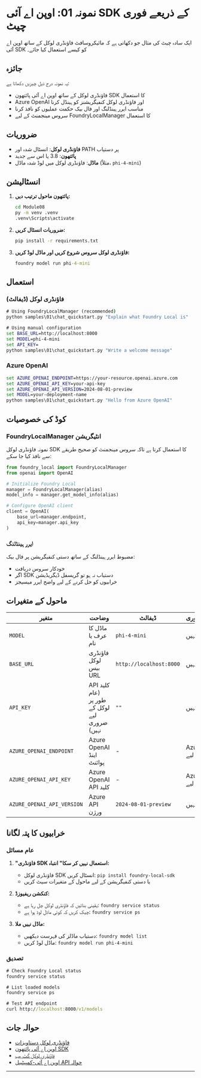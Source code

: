<!--
CO_OP_TRANSLATOR_METADATA:
{
  "original_hash": "fb649a75048715165e76e20b366620a9",
  "translation_date": "2025-09-24T13:40:19+00:00",
  "source_file": "Module08/samples/01/README.md",
  "language_code": "ur"
}
-->
# نمونہ 01: اوپن اے آئی SDK کے ذریعے فوری چیٹ

ایک سادہ چیٹ کی مثال جو دکھاتی ہے کہ مائیکروسافٹ فاؤنڈری لوکل کے ساتھ اوپن اے آئی SDK کو کیسے استعمال کیا جائے۔

## جائزہ

یہ نمونہ درج ذیل چیزیں دکھاتا ہے:
- فاؤنڈری لوکل کے ساتھ اوپن اے آئی پائتھون SDK کا استعمال
- Azure OpenAI اور فاؤنڈری لوکل کنفیگریشنز کو ہینڈل کرنا
- مناسب ایرر ہینڈلنگ اور فال بیک حکمت عملیوں کو نافذ کرنا
- سروس مینجمنٹ کے لیے FoundryLocalManager کا استعمال

## ضروریات

- **فاؤنڈری لوکل**: انسٹال شدہ اور PATH پر دستیاب
- **پائتھون**: 3.8 یا اس سے جدید
- **ماڈل**: فاؤنڈری لوکل میں لوڈ شدہ ماڈل (مثلاً، `phi-4-mini`)

## انسٹالیشن

1. **پائتھون ماحول ترتیب دیں:**
   ```cmd
   cd Module08
   py -m venv .venv
   .venv\Scripts\activate
   ```

2. **ضروریات انسٹال کریں:**
   ```cmd
   pip install -r requirements.txt
   ```

3. **فاؤنڈری لوکل سروس شروع کریں اور ماڈل لوڈ کریں:**
   ```cmd
   foundry model run phi-4-mini
   ```


## استعمال

### فاؤنڈری لوکل (ڈیفالٹ)

```cmd
# Using FoundryLocalManager (recommended)
python samples\01\chat_quickstart.py "Explain what Foundry Local is"

# Using manual configuration
set BASE_URL=http://localhost:8000
set MODEL=phi-4-mini
set API_KEY=
python samples\01\chat_quickstart.py "Write a welcome message"
```


### Azure OpenAI

```cmd
set AZURE_OPENAI_ENDPOINT=https://your-resource.openai.azure.com
set AZURE_OPENAI_API_KEY=your-api-key
set AZURE_OPENAI_API_VERSION=2024-08-01-preview
set MODEL=your-deployment-name
python samples\01\chat_quickstart.py "Hello from Azure OpenAI"
```


## کوڈ کی خصوصیات

### FoundryLocalManager انٹیگریشن

نمونہ فاؤنڈری لوکل SDK کا استعمال کرتا ہے تاکہ سروس مینجمنٹ کو صحیح طریقے سے نافذ کیا جا سکے:

```python
from foundry_local import FoundryLocalManager
from openai import OpenAI

# Initialize Foundry Local
manager = FoundryLocalManager(alias)
model_info = manager.get_model_info(alias)

# Configure OpenAI client
client = OpenAI(
    base_url=manager.endpoint,
    api_key=manager.api_key
)
```


### ایرر ہینڈلنگ

مضبوط ایرر ہینڈلنگ کے ساتھ دستی کنفیگریشن پر فال بیک:
- خودکار سروس دریافت
- اگر SDK دستیاب نہ ہو تو گریسفل ڈیگریڈیشن
- خرابیوں کو حل کرنے کے لیے واضح ایرر میسیجز

## ماحول کے متغیرات

| متغیر | وضاحت | ڈیفالٹ | ضروری |
|-------|--------|---------|--------|
| `MODEL` | ماڈل کا عرف یا نام | `phi-4-mini` | نہیں |
| `BASE_URL` | فاؤنڈری لوکل بیس URL | `http://localhost:8000` | نہیں |
| `API_KEY` | API کلید (عام طور پر لوکل کے لیے ضروری نہیں) | `""` | نہیں |
| `AZURE_OPENAI_ENDPOINT` | Azure OpenAI اینڈ پوائنٹ | - | Azure کے لیے |
| `AZURE_OPENAI_API_KEY` | Azure OpenAI API کلید | - | Azure کے لیے |
| `AZURE_OPENAI_API_VERSION` | Azure API ورژن | `2024-08-01-preview` | نہیں |

## خرابیوں کا پتہ لگانا

### عام مسائل

1. **"فاؤنڈری SDK استعمال نہیں کر سکا" انتباہ:**
   - فاؤنڈری لوکل SDK انسٹال کریں: `pip install foundry-local-sdk`
   - یا دستی کنفیگریشن کے لیے ماحول کے متغیرات سیٹ کریں

2. **کنکشن ریفیوزڈ:**
   - یقینی بنائیں کہ فاؤنڈری لوکل چل رہا ہے: `foundry service status`
   - چیک کریں کہ کوئی ماڈل لوڈ ہوا ہے: `foundry service ps`

3. **ماڈل نہیں ملا:**
   - دستیاب ماڈلز کی فہرست دیکھیں: `foundry model list`
   - ماڈل لوڈ کریں: `foundry model run phi-4-mini`

### تصدیق

```cmd
# Check Foundry Local status
foundry service status

# List loaded models
foundry service ps

# Test API endpoint
curl http://localhost:8000/v1/models
```


## حوالہ جات

- [فاؤنڈری لوکل دستاویزات](https://learn.microsoft.com/azure/ai-foundry/foundry-local/)
- [اوپن اے آئی پائتھون SDK](https://github.com/openai/openai-python)
- [فاؤنڈری لوکل گٹ ہب](https://github.com/microsoft/Foundry-Local)
- [اوپن اے آئی-کمپیٹیبل API حوالہ](https://learn.microsoft.com/azure/ai-foundry/foundry-local/how-to/how-to-integrate-with-inference-sdks)

---

